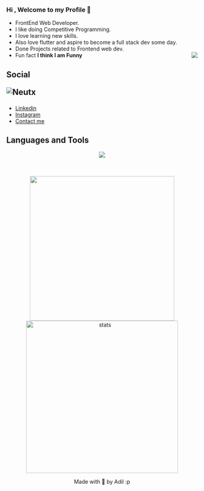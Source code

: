 ### Hi , Welcome to my Profile 👋

- FrontEnd Web Developer.
- I like doing Competitive Programming.
- I love learning new skills.
- Also love flutter and aspire to become a full stack dev some day.
- Done Projects related to Frontend web dev.
- Fun fact **I think I am Funny**
<img src = "https://questfox.files.wordpress.com/2020/07/taphere.gif?w=200"  align = "right"> </img>

## Social <p> <img src="https://komarev.com/ghpvc/?username=Neutx&label=Profile%20views&color=0e75b6&style=flat" alt="Neutx" /> </p>
- [Linkedin](https://www.linkedin.com/in/adilparwez28/)
- [Instagram](https://www.instagram.com/adil_parwez_28/)
- [Contact me](mailto:dlprwz@gmail.com?subject=Hey%20Adil&body=Hi%20there)


## Languages and Tools



<p align="center">
<img  src="https://skillicons.dev/icons?i=html,css,js,flutter,dart,github,vscode,androidstudio,python,c,react,firebase,mongodb,googlecloud" >
</p>



</br>

</br>
<div align='center' width="6rem">
    <img   width="380px" src="https://github-readme-stats.vercel.app/api?username=Neutx&theme=jolly&show_icons=true"/>
    <img  width="400px" src="https://github-readme-streak-stats.herokuapp.com?user=Neutx&theme=jolly&border_radius=5" alt= "stats"/>
</div>
<!-- 
![Github Stats]![Adil's GitHub stats](https://github-readme-stats.vercel.app/api?username=anuraghazra&show_icons=true&theme=dark) -->
<!-- <hr>
<img  src="http://github-readme-streak-stats.herokuapp.com/?user=Neutx&theme=dark" />
 -->
 <p align = "center" > Made with 🤍 by Adil :p </p>
<!-- <img width=100% title="#ADIL PARWEZ" alt="#ADIL PARWEZ" src="https://capsule-render.vercel.app/api?type=waving&color=gradient&customColorList=6,11,20&height=150&section=footer&text=ADIL_PARWEZ&fontSize=20&fontColor=fff&animation=twinkling&fontAlignY=72"/> -->
 
